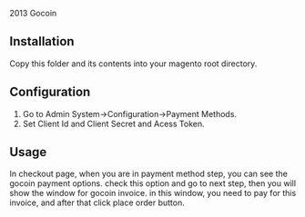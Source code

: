 2013 Gocoin

Installation
------------
Copy this folder and its contents into your magento root directory.

Configuration
-------------
1. Go to Admin System->Configuration->Payment Methods.
2. Set Client Id and Client Secret and Acess Token.

Usage
-----
In checkout page, when you are in payment method step, you can see the gocoin payment options.
check this option and go to next step, then you will show the window for gocoin invoice.
in this window, you need to pay for this invoice, and after that click place order button.

	
	